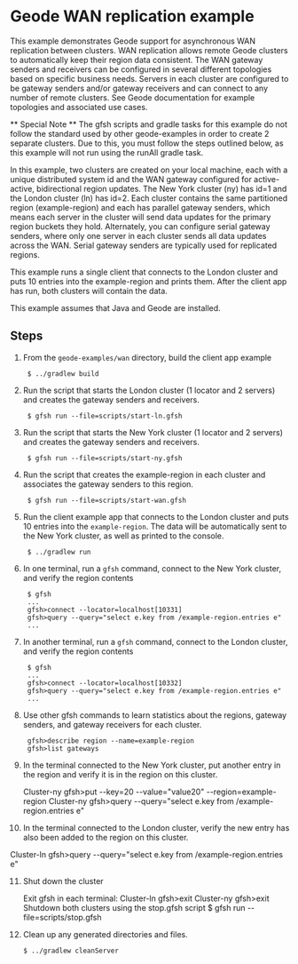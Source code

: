 <!--
Licensed to the Apache Software Foundation (ASF) under one or more
contributor license agreements.  See the NOTICE file distributed with
this work for additional information regarding copyright ownership.
The ASF licenses this file to You under the Apache License, Version 2.0
(the "License"); you may not use this file except in compliance with
the License.  You may obtain a copy of the License at

     http://www.apache.org/licenses/LICENSE-2.0

Unless required by applicable law or agreed to in writing, software
distributed under the License is distributed on an "AS IS" BASIS,
WITHOUT WARRANTIES OR CONDITIONS OF ANY KIND, either express or implied.
See the License for the specific language governing permissions and
limitations under the License.
-->

# Geode WAN replication example

This example demonstrates Geode support for asynchronous WAN 
replication between clusters.  WAN replication allows remote Geode 
clusters to automatically keep their region data consistent. 
The WAN gateway senders and receivers can be configured in several 
different topologies based on specific business needs. Servers 
in each cluster are configured to be gateway senders and/or gateway 
receivers and can connect to any number of remote clusters. See Geode 
documentation for example topologies and associated use cases. 

** Special Note **
The gfsh scripts and gradle tasks for this example do not follow the standard
used by other geode-examples in order to create 2 separate clusters. Due to
this, you must follow the steps outlined below, as this example will not
run using the runAll gradle task.

In this example, two clusters are created on your local machine, each
with a unique distributed system id and the WAN gateway configured
for active-active, bidirectional region updates. The New York cluster (ny) 
has id=1 and the London cluster (ln) has id=2. Each cluster contains the same 
partitioned region (example-region) and each has parallel gateway senders, 
which means each server in the cluster will send data updates for 
the primary region buckets they hold.  Alternately, you can configure 
serial gateway senders, where only one server in each cluster sends all data 
updates across the WAN. Serial gateway senders are typically used for 
replicated regions.

This example runs a single client that connects to the London cluster and 
puts 10 entries into the example-region and prints them.  After the client
app has run, both clusters will contain the data.

This example assumes that Java and Geode are installed.

## Steps

1. From the `geode-examples/wan` directory, build the client app example 

        $ ../gradlew build

2. Run the script that starts the London cluster (1 locator and 2 servers) and
   creates the gateway senders and receivers.  

        $ gfsh run --file=scripts/start-ln.gfsh

3. Run the script that starts the New York cluster (1 locator and 2 servers) and
   creates the gateway senders and receivers.  

        $ gfsh run --file=scripts/start-ny.gfsh

4. Run the script that creates the example-region in each cluster and associates the 
   gateway senders to this region.

        $ gfsh run --file=scripts/start-wan.gfsh

5. Run the client example app that connects to the London cluster and puts 10 entries 
into the `example-region`. The data will be automatically sent to the New York cluster,
as well as printed to the console.

        $ ../gradlew run

6. In one terminal, run a `gfsh` command, connect to the New York cluster, and verify
   the region contents

        $ gfsh
        ...
        gfsh>connect --locator=localhost[10331]
        gfsh>query --query="select e.key from /example-region.entries e"
        ...

7. In another terminal, run a `gfsh` command, connect to the London cluster, and verify
   the region contents

        $ gfsh
        ...
        gfsh>connect --locator=localhost[10332]
        gfsh>query --query="select e.key from /example-region.entries e"
        ...

8. Use other gfsh commands to learn statistics about the regions, gateway senders,
   and gateway receivers for each cluster.

        gfsh>describe region --name=example-region
        gfsh>list gateways

9. In the terminal connected to the New York cluster, put another entry in the region 
   and verify it is in the region on this cluster.

   Cluster-ny  gfsh>put --key=20 --value="value20" --region=example-region
   Cluster-ny  gfsh>query --query="select e.key from /example-region.entries e"

10. In the terminal connected to the London cluster, verify the new entry has also 
    been added to the region on this cluster.

   Cluster-ln  gfsh>query --query="select e.key from /example-region.entries e"

11. Shut down the cluster

    Exit gfsh in each terminal:
   	Cluster-ln  gfsh>exit
   	Cluster-ny  gfsh>exit
    Shutdown both clusters using the stop.gfsh script
        $ gfsh run --file=scripts/stop.gfsh

12. Clean up any generated directories and files.

    	$ ../gradlew cleanServer

